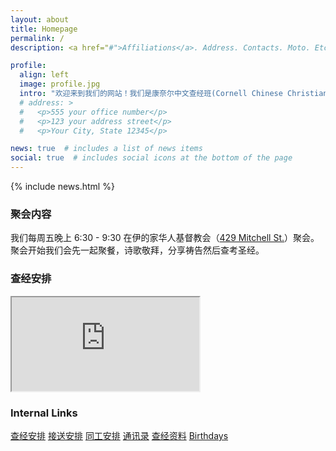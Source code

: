 ```yaml
---
layout: about
title: Homepage
permalink: /
description: <a href="#">Affiliations</a>. Address. Contacts. Moto. Etc.

profile:
  align: left
  image: profile.jpg
  intro: "欢迎来到我们的网站！我们是康奈尔中文查经班(Cornell Chinese Christian Fellowship)，大都由康奈尔大学在校的博士生、硕士生和本科生组成。我们是康奈尔大学注册的学生社团，每周五晚在伊的家华人基督教会用晚餐、聚会、敬拜，分享主爱、聆听主的话语。除每周聚会外，我们不定期举办各种活动。诚挚欢迎基督徒或是对信仰有兴趣的朋友来参加我们的活动！"
  # address: >
  #   <p>555 your office number</p>
  #   <p>123 your address street</p>
  #   <p>Your City, State 12345</p>

news: true  # includes a list of news items
social: true  # includes social icons at the bottom of the page
---
```


{% include news.html %}

<div class="content-block" id="intro">
<h3>聚会内容</h3>
我们每周五晚上 6:30 - 9:30 在伊的家华人基督教会（<a href="https://goo.gl/maps/jBF1A7kPZXGSLxjE7" target="_blank">429 Mitchell St.</a>）聚会。<br>
聚会开始我们会先一起聚餐，诗歌敬拜，分享祷告然后查考圣经。
<!-- 还不是基督徒、但对信仰有兴趣的朋友们则可以加入我们的福音组，查考适合慕道朋友的经文并讨论各种信仰议题。 -->
</div>

<div class="content-block" id="schedule">
  <h3>查经安排</h3>
  <iframe src="
https://docs.google.com/spreadsheets/d/e/2PACX-1vQA7XMJ3D6V6hkC6BhjqMK6WTiiDkZ7CUsbgtl1onSKulHsI55l4BF9ZNG0Oda3xKYeWE8X_0F9evC_/pubhtml?gid=1031399442&single=true&amp;widget=true&amp;headers=false"

   width="100%" height="700px"></iframe>
</div>

<div class="content-block" id="links">
  <h3>Internal Links</h3>
  <div class="list-group">
    <a href="https://docs.google.com/spreadsheets/d/19zXQIHOSMguO0Z2KVGTINlm51CKcjGXQoLS9RZ3nuvE/edit#gid=1630342170" target="_blank" class="list-group-item list-group-item-action">查经安排</a>
    <a href="https://docs.google.com/spreadsheets/d/1fTmJsCPD79zt0nIhrw1GFQkysZcQx0wy0W1yLiPdkGI/edit?usp=sharing" target="_blank" class="list-group-item list-group-item-action">接送安排</a>
    <a href="https://docs.google.com/spreadsheets/d/1t71xdCgtYfgdhqLPqmgqvWGuqXX15VhwdH8Q-psgOy4/edit?usp=sharing" target="_blank" class="list-group-item list-group-item-action">同工安排</a>
    <a href="https://docs.google.com/spreadsheets/d/17bAOvcNsK-pKnsjn-r7VfBZLXpGezmf6VGI0FiaTSDU/edit?usp=sharing" target="_blank" class="list-group-item list-group-item-action">通讯录</a>
    <a href="https://drive.google.com/drive/folders/1ZOJKiuUgddVg5ioOby4fk13mOHrmNCeF?usp=sharing" target="_blank" class="list-group-item list-group-item-action">查经资料</a>
    <a href="https://docs.google.com/spreadsheets/d/1gp4WJTGfYllaSiV3D0nyYIJ2bQ5VkLqedGyCnoN3mJQ/edit?usp=sharing" target="_blank" class="list-group-item list-group-item-action">Birthdays</a>
  </div>
</div>
